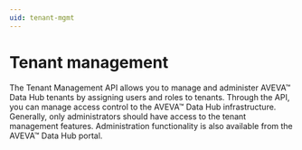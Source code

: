 ```yaml
---
uid: tenant-mgmt
---
```


# Tenant management

The Tenant Management API allows you to manage and administer AVEVA&trade; Data Hub tenants by assigning users and roles to tenants. Through the API, you can manage access control to the AVEVA&trade; Data Hub infrastructure. Generally, only administrators should have access to the tenant management features. Administration functionality is also available from the AVEVA&trade; Data Hub portal.
